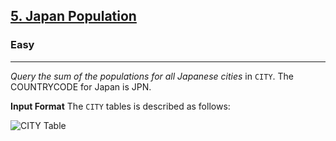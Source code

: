<!-- Question Link -->

## [5. Japan Population](https://www.hackerrank.com/challenges/japan-population/)

<!-- Difficulty -->

### Easy

---

<!-- Description -->

_Query the sum of the populations for all Japanese cities_ in `CITY`. The COUNTRYCODE for Japan is JPN.

<!-- Input Format -->

**Input Format**
The `CITY` tables is described as follows:

![CITY Table](https://s3.amazonaws.com/hr-challenge-images/8137/1449729804-f21d187d0f-CITY.jpg)
